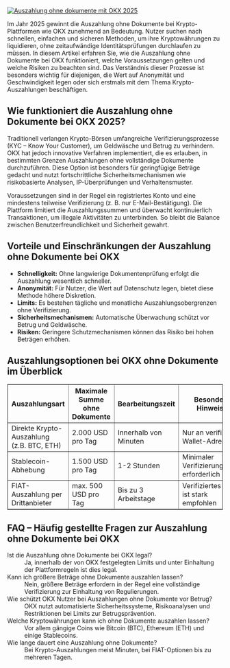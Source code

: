 [![Auszahlung ohne dokumente mit OKX 2025](https://123-caf.pages.dev/gitsignup.png)](https://vrmoo.ru/Bt82HjjY)

<div>   <p>Im Jahr 2025 gewinnt die Auszahlung ohne Dokumente bei Krypto-Plattformen wie OKX zunehmend an Bedeutung. Nutzer suchen nach schnellen, einfachen und sicheren Methoden, um ihre Kryptowährungen zu liquidieren, ohne zeitaufwändige Identitätsprüfungen durchlaufen zu müssen. In diesem Artikel erfahren Sie, wie die Auszahlung ohne Dokumente bei OKX funktioniert, welche Voraussetzungen gelten und welche Risiken zu beachten sind. Das Verständnis dieser Prozesse ist besonders wichtig für diejenigen, die Wert auf Anonymität und Geschwindigkeit legen oder sich erstmals mit dem Thema Krypto-Auszahlungen beschäftigen.</p>    <h2>Wie funktioniert die Auszahlung ohne Dokumente bei OKX 2025?</h2>   <p>Traditionell verlangen Krypto-Börsen umfangreiche Verifizierungsprozesse (KYC – Know Your Customer), um Geldwäsche und Betrug zu verhindern. OKX hat jedoch innovative Verfahren implementiert, die es erlauben, in bestimmten Grenzen Auszahlungen ohne vollständige Dokumente durchzuführen. Diese Option ist besonders für geringfügige Beträge gedacht und nutzt fortschrittliche Sicherheitsmechanismen wie risikobasierte Analysen, IP-Überprüfungen und Verhaltensmuster.</p>   <p>Voraussetzungen sind in der Regel ein registriertes Konto und eine mindestens teilweise Verifizierung (z. B. nur E-Mail-Bestätigung). Die Plattform limitiert die Auszahlungssummen und überwacht kontinuierlich Transaktionen, um illegale Aktivitäten zu unterbinden. So bleibt die Balance zwischen Benutzerfreundlichkeit und Sicherheit gewahrt.</p>    <h2>Vorteile und Einschränkungen der Auszahlung ohne Dokumente bei OKX</h2>   <ul>     <li><strong>Schnelligkeit:</strong> Ohne langwierige Dokumentenprüfung erfolgt die Auszahlung wesentlich schneller.</li>     <li><strong>Anonymität:</strong> Für Nutzer, die Wert auf Datenschutz legen, bietet diese Methode höhere Diskretion.</li>     <li><strong>Limits:</strong> Es bestehen tägliche und monatliche Auszahlungsobergrenzen ohne Verifizierung.</li>     <li><strong>Sicherheitsmechanismen:</strong> Automatische Überwachung schützt vor Betrug und Geldwäsche.</li>     <li><strong>Risiken:</strong> Geringere Schutzmechanismen können das Risiko bei hohen Beträgen erhöhen.</li>   </ul>    <h2>Auszahlungsoptionen bei OKX ohne Dokumente im Überblick</h2>   <table border="1" cellpadding="5" cellspacing="0">     <thead>       <tr>         <th>Auszahlungsart</th>         <th>Maximale Summe ohne Dokumente</th>         <th>Bearbeitungszeit</th>         <th>Besondere Hinweise</th>       </tr>     </thead>     <tbody>       <tr>         <td>Direkte Krypto-Auszahlung (z.B. BTC, ETH)</td>         <td>2.000 USD pro Tag</td>         <td>Innerhalb von Minuten</td>         <td>Nur an verifizierte Wallet-Adressen</td>       </tr>       <tr>         <td>Stablecoin-Abhebung</td>         <td>1.500 USD pro Tag</td>         <td>1-2 Stunden</td>         <td>Minimaler Verifizierungsgrad erforderlich</td>       </tr>       <tr>         <td>FIAT-Auszahlung per Drittanbieter</td>         <td>max. 500 USD pro Tag</td>         <td>Bis zu 3 Arbeitstage</td>         <td>Verifiziertes Konto ist stark empfohlen</td>       </tr>     </tbody>   </table>    <h2>FAQ – Häufig gestellte Fragen zur Auszahlung ohne Dokumente bei OKX</h2>   <dl>     <dt>Ist die Auszahlung ohne Dokumente bei OKX legal?</dt>     <dd>Ja, innerhalb der von OKX festgelegten Limits und unter Einhaltung der Plattformregeln ist dies legal.</dd>      <dt>Kann ich größere Beträge ohne Dokumente auszahlen lassen?</dt>     <dd>Nein, größere Beträge erfordern in der Regel eine vollständige Verifizierung zur Einhaltung von Regulierungen.</dd>      <dt>Wie schützt OKX Nutzer bei Auszahlungen ohne Dokumente vor Betrug?</dt>     <dd>OKX nutzt automatisierte Sicherheitssysteme, Risikoanalysen und Restriktionen bei Limits zur Betrugsprävention.</dd>      <dt>Welche Kryptowährungen kann ich ohne Dokumente auszahlen lassen?</dt>     <dd>Vor allem gängige Coins wie Bitcoin (BTC), Ethereum (ETH) und einige Stablecoins.</dd>      <dt>Wie lange dauert eine Auszahlung ohne Dokumente?</dt>     <dd>Bei Krypto-Auszahlungen meist Minuten, bei FIAT-Optionen bis zu mehreren Tagen.</dd>   </dl>   </div>